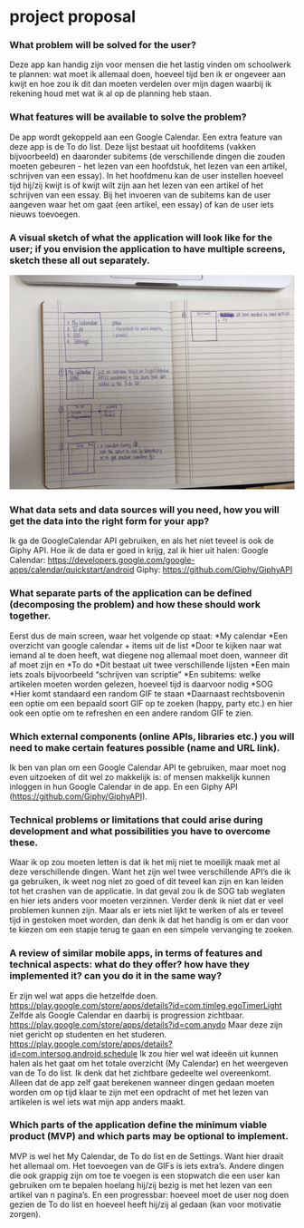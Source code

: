 # project proposal

### What problem will be solved for the user?
Deze app kan handig zijn voor mensen die het lastig vinden om schoolwerk te plannen: wat moet ik allemaal doen, hoeveel tijd ben ik er ongeveer aan kwijt en hoe zou ik dit dan moeten verdelen over mijn dagen waarbij ik rekening houd met wat ik al op de planning heb staan. 

### What features will be available to solve the problem?
De app wordt gekoppeld aan een Google Calendar. Een extra feature van deze app is de To do list. Deze lijst bestaat uit hoofditems (vakken bijvoorbeeld) en daaronder subitems (de verschillende dingen die zouden moeten gebeuren - het lezen van een hoofdstuk, het lezen van een artikel, schrijven van een essay). In het hoofdmenu kan de user instellen hoeveel tijd hij/zij kwijt is of kwijt wilt zijn aan het lezen van een artikel of het schrijven van een essay. Bij het invoeren van de subitems kan de user aangeven waar het om gaat (een artikel, een essay) of kan de user iets nieuws toevoegen.

### A visual sketch of what the application will look like for the user; if you envision the application to have multiple screens, sketch these all out separately.

![](doc/image.JPG)

### What data sets and data sources will you need, how you will get the data into the right form for your app?
Ik ga de GoogleCalendar API gebruiken, en als het niet teveel is ook de Giphy API. Hoe ik de data er goed in krijg, zal ik hier uit halen: 
Google Calendar:
https://developers.google.com/google-apps/calendar/quickstart/android
Giphy:
https://github.com/Giphy/GiphyAPI 

### What separate parts of the application can be defined (decomposing the problem) and how these should work together.
Eerst dus de main screen, waar het volgende op staat:
*My calendar
  *Een overzicht van google calendar + items uit de list
  *Door te kijken naar wat iemand al te doen heeft, wat diegene nog allemaal moet doen, wanneer dit af moet zijn en 
*To do
  *Dit bestaat uit twee verschillende lijsten
  *Een main iets zoals bijvoorbeeld “schrijven van scriptie”
  *En subitems: welke artikelen moeten worden gelezen, hoeveel tijd is daarvoor nodig
*SOG
  *Hier komt standaard een random GIF te staan
  *Daarnaast rechtsbovenin een optie om een bepaald soort GIF op te zoeken (happy, party etc.) en hier ook een optie om te refreshen en een andere random GIF te zien.
  
### Which external components (online APIs, libraries etc.) you will need to make certain features possible (name and URL link).
Ik ben van plan om een Google Calendar API te gebruiken, maar moet nog even uitzoeken of dit wel zo makkelijk is: of mensen makkelijk kunnen inloggen in hun Google Calendar in de app. 
En een Giphy API (https://github.com/Giphy/GiphyAPI).

### Technical problems or limitations that could arise during development and what possibilities you have to overcome these.
Waar ik op zou moeten letten is dat ik het mij niet te moeilijk maak met al deze verschillende dingen. Want het zijn wel twee verschillende API’s die ik ga gebruiken, ik weet nog niet zo goed of dit teveel kan zijn en kan leiden tot het crashen van de applicatie. In dat geval zou ik de SOG tab weglaten en hier iets anders voor moeten verzinnen. 
Verder denk ik niet dat er veel problemen kunnen zijn. Maar als er iets niet lijkt te werken of als er teveel tijd in gestoken moet worden, dan denk ik dat het handig is om er dan voor te kiezen om een stapje terug te gaan en een simpele vervanging te zoeken. 

### A review of similar mobile apps, in terms of features and technical aspects: what do they offer? how have they implemented it? can you do it in the same way?
Er zijn wel wat apps die hetzelfde doen.
https://play.google.com/store/apps/details?id=com.timleg.egoTimerLight
Zelfde als Google Calendar en daarbij is progression zichtbaar.
https://play.google.com/store/apps/details?id=com.anydo
Maar deze zijn niet gericht op studenten en het studeren. 
https://play.google.com/store/apps/details?id=com.intersog.android.schedule
Ik zou hier wel wat ideeën uit kunnen halen als het gaat om het totale overzicht (My Calendar) en het weergeven van de To do list. Ik denk dat het zichtbare gedeelte wel overeenkomt. Alleen dat de app zelf gaat berekenen wanneer dingen gedaan moeten worden om op tijd klaar te zijn met een opdracht of met het lezen van artikelen is wel iets wat mijn app anders maakt. 

### Which parts of the application define the minimum viable product (MVP) and which parts may be optional to implement.
MVP is wel het My Calendar, de To do list en de Settings. Want hier draait het allemaal om. Het toevoegen van de GIFs is iets extra’s. Andere dingen die ook grappig zijn om toe te voegen is een stopwatch die een user kan gebruiken om te bepalen hoelang hij/zij bezig is met het lezen van een artikel van n pagina’s. En een progressbar: hoeveel moet de user nog doen gezien de To do list en hoeveel heeft hij/zij al gedaan (kan voor motivatie zorgen).
